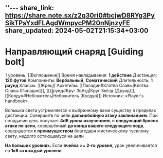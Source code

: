 ''---
share_link: https://share.note.sx/z2q30ri0#bcjwD8RYg3PySikTPsYxdFLAgdWmpycPM20nNjnzyFE
share_updated: 2024-05-02T21:15:34+03:00
---
# Направляющий снаряд [Guiding bolt]
1 уровень, [[Воплощение]]
Время накладывания: **1 действие**
Дистанция: **120 футов**
Компоненты: **Вербальный**, **Соматический**
Длительность: **1 раунд**
Классы: [[Жрец]]
Архетипы: [[Паладин#Клятва Славы|Клятва Славы (Паладин)]], [[Друид#Круг Звёзд|Круг Звёзд (Друид)]], [[Колдун#Небожитель|Небожитель (Колдун)]]
Источник: «Player's handbook»

Вспышка света устремляется к выбранному вами существу в пределах дистанции. Совершите по цели **дальнобойную атаку заклинанием**. При попадании цель получает **4d6 урона излучением**, и **следующий бросок атаки по цели**, совершённый **до конца вашего следующего хода**, совершается **с преимуществом** благодаря мистическому тусклому свету, недолго остающемуся на цели

**На больших уровнях.** Если **ячейка >= 2-го уровня**, урон увеличивается на **1к6 за каждый уровень**